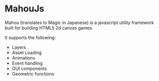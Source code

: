 # MahouJs
Mahou (translates to Magic in Japanese) is a javascript utility framework built for building HTML5 2d canvas games.

It supports the following:

* Layers
* Asset Loading
* Animations
* Event handling
* GUI components
* Geometric functions
